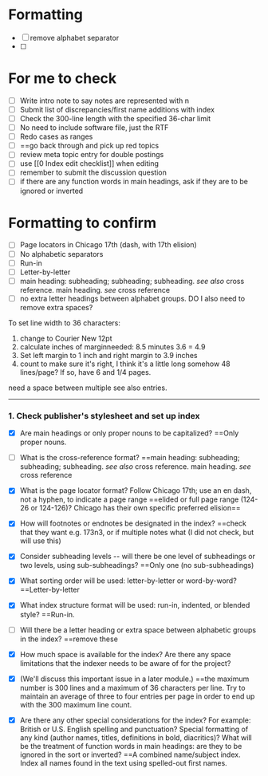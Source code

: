 
# Formatting
- [ ] remove alphabet separator
- [ ] 
# For me to check 

- [ ] Write intro note to say notes are represented with n
- [ ] Submit list of discrepancies/first name additions with index
- [ ] Check the 300-line length with the specified 36-char limit
- [ ] No need to include software file, just the RTF
- [ ] Redo cases as ranges
- [ ] ==go back through and pick up red topics
- [ ]  review meta topic entry for double postings
- [ ] use [[0 Index edit checklist]] when editing
- [ ] remember to submit the discussion question
- [ ] if there are any function words in main headings, ask if they are to be ignored or inverted

# Formatting to confirm
- [ ] Page locators in Chicago 17th (dash, with 17th elision)
- [ ] No alphabetic separators
- [ ] Run-in
- [ ] Letter-by-letter
- [ ] main heading: subheading; subheading; subheading. _see also_ cross reference. main heading. _see_ cross reference
- [ ] no extra letter headings between alphabet groups. DO I also need to remove extra spaces? 

To set line width to 36 characters:
1. change to Courier New 12pt
2. calculate inches of marginneeded: 8.5 minutes 3.6 = 4.9
3. Set left margin to 1 inch and right margin to 3.9 inches
4. count to make sure it's right, I think it's a little long somehow
48 lines/page? If so, have 6 and 1/4 pages. 

need a space between multiple see also entries. 


-----
### 1. Check publisher's stylesheet and set up index

- [x] Are main headings or only proper nouns to be capitalized? ==Only proper nouns.
- [ ] What is the cross-reference format? ==main heading: subheading; subheading; subheading. _see also_ cross reference. main heading. _see_ cross reference
- [x] What is the page locator format? Follow Chicago 17th; use an en dash, not a hyphen, to indicate a page range ==elided or full page range (124-26 or 124-126)? Chicago has their own specific preferred elision==
- [x] How will footnotes or endnotes be designated in the index? ==check that they want e.g. 173n3, or if multiple notes what (I did not check, but will use this)
- [x] Consider subheading levels -- will there be one level of subheadings or two levels, using sub-subheadings? ==Only one (no sub-subheadings)
- [x] What sorting order will be used: letter-by-letter or word-by-word? ==Letter-by-letter
- [x] What index structure format will be used: run-in, indented, or blended style? ==Run-in.
- [ ] Will there be a letter heading or extra space between alphabetic groups in the index? ==remove these
- [x] How much space is available for the index? Are there any space limitations that the indexer needs to be aware of for the project? 
- [x] (We'll discuss this important issue in a later module.) ==the maximum number is 300 lines and a maximum of 36 characters per line. Try to maintain an average of three to four entries per page in order to end up with the 300 maximum line count.
- [x] Are there any other special considerations for the index? For example: British or U.S. English spelling and punctuation? Special formatting of any kind (author names, titles, definitions in bold, diacritics)? What will be the treatment of function words in main headings: are they to be ignored in the sort or inverted? ==A combined name/subject index. Index all names found in the text using spelled-out first names.

